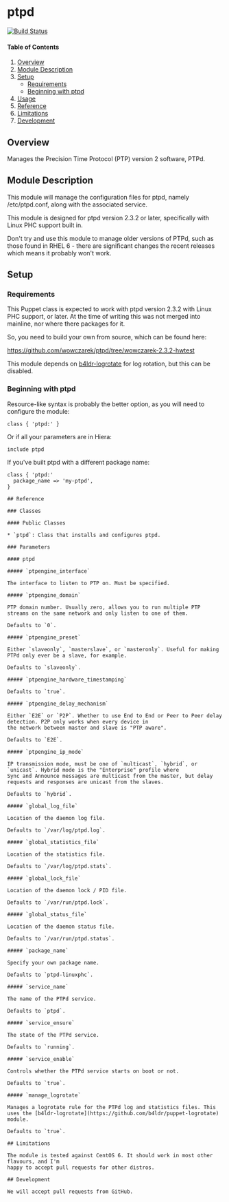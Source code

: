 # ptpd

[![Build Status](https://travis-ci.org/LMAX-Exchange/puppet-ptpd.svg?branch=master)](https://travis-ci.org/LMAX-Exchange/puppet-ptpd)

#### Table of Contents

1. [Overview](#overview)
2. [Module Description](#module-description)
3. [Setup](#setup)
    * [Requirements](#what-ptpd-affects)
    * [Beginning with ptpd](#beginning-with-ptpd)
4. [Usage](#usage)
5. [Reference](#reference)
5. [Limitations](#limitations)
6. [Development](#development)

## Overview

Manages the Precision Time Protocol (PTP) version 2 software, PTPd.


## Module Description

This module will manage the configuration files for ptpd, namely /etc/ptpd.conf, along with the
associated service.

This module is designed for ptpd version 2.3.2 or later, specifically with Linux PHC support built in.

Don't try and use this module to manage older versions of PTPd, such as those
found in RHEL 6 - there are significant changes the recent releases which means it probably won't work.

## Setup

### Requirements

This Puppet class is expected to work with ptpd version 2.3.2 with Linux PHC support, or later.
At the time of writing this was not merged into mainline, nor where there packages for it.

So, you need to build your own from source, which can be found here:

https://github.com/wowczarek/ptpd/tree/wowczarek-2.3.2-hwtest

This module depends on [b4ldr-logrotate](https://github.com/b4ldr/puppet-logrotate) for log rotation, but this can be disabled.

### Beginning with ptpd

Resource-like syntax is probably the better option, as you will need to configure the module:

~~~ puppet
class { 'ptpd:' }
~~~

Or if all your parameters are in Hiera:

~~~ puppet
include ptpd
~~~

If you've built ptpd with a different package name:

~~~ puppet
class { 'ptpd:'
  package_name => 'my-ptpd',
}

## Reference

### Classes

#### Public Classes

* `ptpd`: Class that installs and configures ptpd.

### Parameters

#### ptpd

##### `ptpengine_interface`

The interface to listen to PTP on. Must be specified.

##### `ptpengine_domain`

PTP domain number. Usually zero, allows you to run multiple PTP streams on the same network and only listen to one of them.

Defaults to `0`.

##### `ptpengine_preset`

Either `slaveonly`, `masterslave`, or `masteronly`. Useful for making PTPd only ever be a slave, for example.

Defaults to `slaveonly`.

##### `ptpengine_hardware_timestamping`

Defaults to `true`.

##### `ptpengine_delay_mechanism`

Either `E2E` or `P2P`. Whether to use End to End or Peer to Peer delay detection. P2P only works when every device in
the network between master and slave is "PTP aware".

Defaults to `E2E`.

##### `ptpengine_ip_mode`

IP transmission mode, must be one of `multicast`, `hybrid`, or `unicast`. Hybrid mode is the "Enterprise" profile where
Sync and Announce messages are multicast from the master, but delay requests and responses are unicast from the slaves.

Defaults to `hybrid`.

##### `global_log_file`

Location of the daemon log file.

Defaults to `/var/log/ptpd.log`.

##### `global_statistics_file`

Location of the statistics file.

Defaults to `/var/log/ptpd.stats`.

##### `global_lock_file`

Location of the daemon lock / PID file.

Defaults to `/var/run/ptpd.lock`.

##### `global_status_file`

Location of the daemon status file.

Defaults to `/var/run/ptpd.status`.

##### `package_name`

Specify your own package name.

Defaults to `ptpd-linuxphc`.

##### `service_name`

The name of the PTPd service.

Defaults to `ptpd`.

##### `service_ensure`

The state of the PTPd service.

Defaults to `running`.

##### `service_enable`

Controls whether the PTPd service starts on boot or not.

Defaults to `true`.

##### `manage_logrotate`

Manages a logrotate rule for the PTPd log and statistics files. This uses the [b4ldr-logrotate](https://github.com/b4ldr/puppet-logrotate) module.

Defaults to `true`.

## Limitations

The module is tested against CentOS 6. It should work in most other flavours, and I'm
happy to accept pull requests for other distros.

## Development

We will accept pull requests from GitHub.
